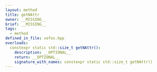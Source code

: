 ```yaml
---
layout: method
title: getNAttr
owner: __MISSING__
brief: __MISSING__
tags:
  - method
defined_in_file: vofos.hpp
overloads:
  constexpr static std::size_t getNAttr():
    description: __OPTIONAL__
    return: __OPTIONAL__
    signature_with_names: constexpr static std::size_t getNAttr()
---
```

